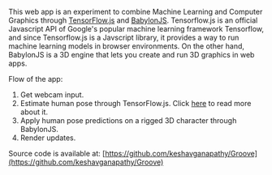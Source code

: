 This web app is an experiment to combine Machine Learning and Computer Graphics through [TensorFlow.js](https://js.tensorflow.org/) and [BabylonJS](https://www.babylonjs.com/). Tensorflow.js is an official Javascript API of Google's popular machine learning framework Tensorflow, and since Tensorflow.js is a Javscript library, it provides a way to run machine learning models in browser environments. On the other hand, BabylonJS is a 3D engine that lets you create and run 3D graphics in web apps. 

Flow of the app:

1. Get webcam input.
2. Estimate human pose through TensorFlow.js. Click [here](https://medium.com/tensorflow/real-time-human-pose-estimation-in-the-browser-with-tensorflow-js-7dd0bc881cd5) to read more about it.
3. Apply human pose predictions on a rigged 3D character through BabylonJS.
4. Render updates.

Source code is available at: [https://github.com/keshavganapathy/Groove](https://github.com/keshavganapathy/Groove)